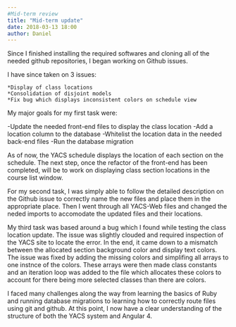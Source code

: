 ```yaml
---
#Mid-term review
title: "Mid-term update"
date: 2018-03-13 18:00
author: Daniel
---
```


Since I finished installing the required softwares and cloning all of the needed github repositories, I began working on Github issues.

I have since taken on 3 issues:

	*Display of class locations
	*Consolidation of disjoint models
	*Fix bug which displays inconsistent colors on schedule view

My major goals for my first task were:

-Update the needed front-end files to display the class location
-Add a location column to the database
-Whitelist the location data in the needed back-end files
-Run the database migration

As of now, the YACS schedule displays the location of each section on the schedule. The next step, once the refactor of the front-end has been completed, will be to work on displaying class section locations in the course list window. 

For my second task, I was simply able to follow the detailed description on the Github issue to correctly name the new files and place them in the appropriate place. Then I went through all YACS-Web files and changed the neded imports to accomodate the updated files and their locations.

My third task was based around a bug which I found while testing the class location update. The issue was slightly clouded and required inspection of the YACS site to locate the error. In the end, it came down to a mismatch between the allocated section background color and display text colors. The issue was fixed by adding the missing colors and simplifing all arrays to one instnce of the colors. These arrays were then made class constants and an iteration loop was added to the file which allocates these colors to account for there being more selected classes than there are colors.    

I faced many challenges along the way from learning the basics of Ruby and running database migrations to learning how to correctly route files using git and github. At this point, I now have a clear understanding of the structure of both the YACS system and Angular 4.  